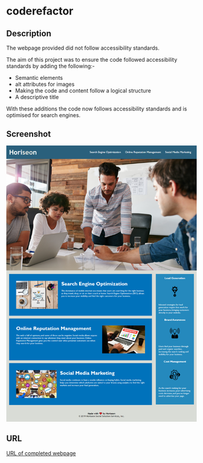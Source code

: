 # coderefactor

## Description

The webpage provided did not follow accessibility standards.

The aim of this project was to ensure the code followed accessibility standards by adding the following:- 

* Semantic elements
* alt attributes for images
* Making the code and content follow a logical structure 
* A descriptive title

With these additions the code now follows accessibility standards and is optimised for search engines.

## Screenshot

![screenshot of completed webpage](assets/images/screenshot.png)

## URL 

[URL of completed webpage](https://alishasaleh.github.io/coderefactor/)
